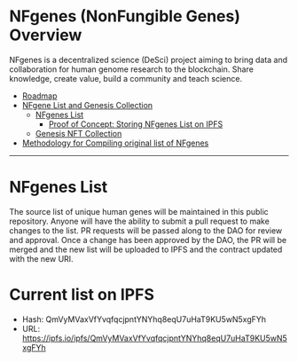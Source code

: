 # NFgenes (NonFungible Genes) Overview

NFgenes is a decentralized science (DeSci) project aiming to bring data and collaboration for human genome research to the blockchain. Share knowledge, create value, build a community and teach science.

- [Roadmap](https://github.com/nfgenes/overview#roadmap)
- [NFgene List and Genesis Collection](https://github.com/nfgenes/nfgenes_list#nfgenes-list-contract)
    - [NFgenes List](https://github.com/nfgenes/nfgenes_list/tree/main/data#nfgenes-list)
        - [Proof of Concept: Storing NFgenes List on IPFS](https://nfgeneslist.onrender.com/)
    - [Genesis NFT Collection]()
- [Methodology for Compiling original list of NFgenes](https://github.com/nfgenes/compile_genesis_gene_list)
------------

# NFgenes List
The source list of unique human genes will be maintained in this public repository. Anyone will have the ability to submit a pull request to make changes to the list. PR requests will be passed along to the DAO for review and approval. Once a change has been approved by the DAO, the PR will be merged and the new list will be uploaded to IPFS and the contract updated with the new URI.

# Current list on IPFS
- Hash: QmVyMVaxVfYvqfqcjpntYNYhq8eqU7uHaT9KU5wN5xgFYh
- URL: https://ipfs.io/ipfs/QmVyMVaxVfYvqfqcjpntYNYhq8eqU7uHaT9KU5wN5xgFYh